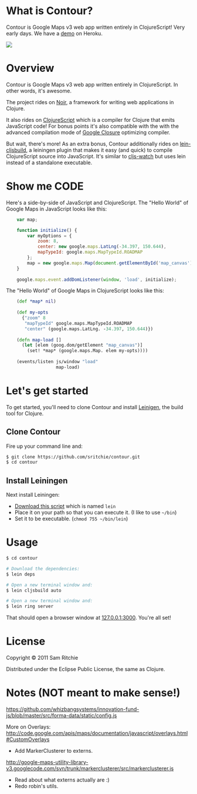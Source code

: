 # What is Contour?

Contour is Google Maps v3 web app written entirely in ClojureScript! Very early days. We have a [demo](http://contour.herokuapp.com) on Heroku.

![](http://i.imgur.com/c3yDI.png)

# Overview

Contour is Google Maps v3 web app written entirely in ClojureScript. In other words, it's awesome.

The project rides on [Noir](https://github.com/ibdknox/noir), a framework for writing web applications in Clojure.

It also rides on [ClojureScript](https://github.com/clojure/clojurescript) which is a compiler for Clojure that emits JavaScript code! For bonus points it's also compatible with the with the advanced compilation mode of [Google Closure](http://code.google.com/closure) optimizing compiler. 

But wait, there's more! As an extra bonus, Contour additionally rides on [lein-cljsbuild](https://github.com/emezeske/lein-cljsbuild), a leiningen plugin that makes it easy (and quick) to compile ClojureScript source into JavaScript.  It's similar to [cljs-watch](https://github.com/ibdknox/cljs-watch) but uses lein instead of a standalone executable.  


# Show me CODE

Here's a side-by-side of JavaScript and ClojureScript. The "Hello World" of Google Maps in JavaScript looks like this: 

```javascript
    var map;

    function initialize() {
        var myOptions = {
            zoom: 8,
            center: new google.maps.LatLng(-34.397, 150.644),
            mapTypeId: google.maps.MapTypeId.ROADMAP
        };
        map = new google.maps.Map(document.getElementById('map_canvas'), myOptions);
    }
    
    google.maps.event.addDomListener(window, 'load', initialize);
```

The "Hello World" of Google Maps in ClojureScript looks like this: 

```clojure
    (def *map* nil)
    
    (def my-opts
      {"zoom" 8
       "mapTypeId" google.maps.MapTypeId.ROADMAP
       "center" (google.maps.LatLng. -34.397, 150.644)})
    
    (defn map-load []
      (let [elem (goog.dom/getElement "map_canvas")]
        (set! *map* (google.maps.Map. elem my-opts))))
    
    (events/listen js/window "load"
                   map-load)
```

# Let's get started

To get started, you'll need to clone Contour and install [Leinigen](https://github.com/technomancy/leiningen), the build tool for Clojure.

## Clone Contour

Fire up your command line and:


```bash
$ git clone https://github.com/sritchie/contour.git
$ cd contour
```

## Install Leiningen

Next install Leiningen:

* [Download this script](https://raw.github.com/technomancy/leiningen/stable/bin/lein) which is named `lein`
* Place it on your path so that you can execute it. (I like to use `~/bin`)
* Set it to be executable. (`chmod 755 ~/bin/lein`)

# Usage

```bash
$ cd contour

# Download the dependencies:
$ lein deps

# Open a new terminal window and:
$ lein cljsbuild auto 

# Open a new terminal window and: 
$ lein ring server 
```

That should open a browser window at [127.0.0.1:3000](127.0.0.1:3000). You're all set!

# License

Copyright © 2011 Sam Ritchie

Distributed under the Eclipse Public License, the same as Clojure.

# Notes (NOT meant to make sense!)

https://github.com/whizbangsystems/innovation-fund-js/blob/master/src/forma-data/static/config.js

More on Overlays:
    http://code.google.com/apis/maps/documentation/javascript/overlays.html#CustomOverlays

* Add MarkerClusterer to externs.

http://google-maps-utility-library-v3.googlecode.com/svn/trunk/markerclusterer/src/markerclusterer.js

* Read about what externs actually are :)
* Redo robin's utils.
